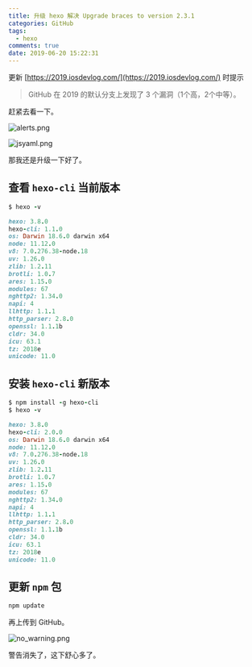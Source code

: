 ```yaml
---
title: 升级 hexo 解决 Upgrade braces to version 2.3.1
categories: GitHub
tags:
  - hexo
comments: true
date: 2019-06-20 15:22:31
---
```


更新 [https://2019.iosdevlog.com/](https://2019.iosdevlog.com/) 时提示

> GitHub 在 2019 的默认分支上发现了 3 个漏洞（1个高，2个中等）。

赶紧去看一下。

![alerts.png](https://upload-images.jianshu.io/upload_images/910914-8b3ead9df29420c8.png?imageMogr2/auto-orient/strip%7CimageView2/2/w/1240)

<!--more-->

![jsyaml.png](https://upload-images.jianshu.io/upload_images/910914-a759ecf0e0791b8c.png?imageMogr2/auto-orient/strip%7CimageView2/2/w/1240)

那我还是升级一下好了。

## 查看 `hexo-cli` 当前版本

```ruby
$ hexo -v

hexo: 3.8.0
hexo-cli: 1.1.0
os: Darwin 18.6.0 darwin x64
node: 11.12.0
v8: 7.0.276.38-node.18
uv: 1.26.0
zlib: 1.2.11
brotli: 1.0.7
ares: 1.15.0
modules: 67
nghttp2: 1.34.0
napi: 4
llhttp: 1.1.1
http_parser: 2.8.0
openssl: 1.1.1b
cldr: 34.0
icu: 63.1
tz: 2018e
unicode: 11.0
```

## 安装 `hexo-cli` 新版本 

```ruby
$ npm install -g hexo-cli
$ hexo -v

hexo: 3.8.0
hexo-cli: 2.0.0
os: Darwin 18.6.0 darwin x64
node: 11.12.0
v8: 7.0.276.38-node.18
uv: 1.26.0
zlib: 1.2.11
brotli: 1.0.7
ares: 1.15.0
modules: 67
nghttp2: 1.34.0
napi: 4
llhttp: 1.1.1
http_parser: 2.8.0
openssl: 1.1.1b
cldr: 34.0
icu: 63.1
tz: 2018e
unicode: 11.0
```

## 更新 `npm` 包

```ruby
npm update
```

再上传到 GitHub。

![no_warning.png](https://upload-images.jianshu.io/upload_images/910914-004a9540812b0e60.png?imageMogr2/auto-orient/strip%7CimageView2/2/w/1240)

警告消失了，这下舒心多了。
